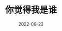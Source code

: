 ---
title: '你觉得我是谁'
date: '2022-06-23'
price: '40.00'
theaters: ['中国电影资料馆艺术影院']
seat: ['6-2']
remark: ['学术放映', '2019']
---